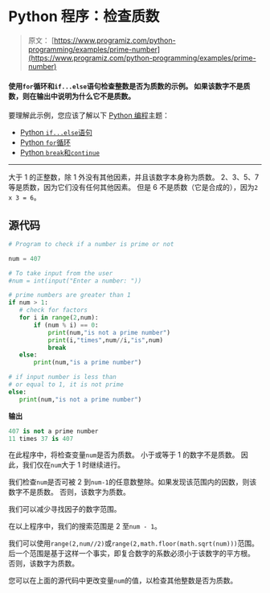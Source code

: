 # Python 程序：检查质数

> 原文： [https://www.programiz.com/python-programming/examples/prime-number](https://www.programiz.com/python-programming/examples/prime-number)

#### 使用`for`循环和`if...else`语句检查整数是否为质数的示例。 如果该数字不是质数，则在输出中说明为什么它不是质数。

要理解此示例，您应该了解以下 [Python 编程](/python-programming "Python tutorial")主题：

*   [Python `if...else`语句](/python-programming/if-elif-else)
*   [Python `for`循环](/python-programming/for-loop)
*   [Python `break`和`continue`](/python-programming/break-continue)

* * *

大于 1 的正整数，除 1 外没有其他因素，并且该数字本身称为质数。 2、3、5、7 等是质数，因为它们没有任何其他因素。 但是 6 不是质数（它是合成的），因为`2 x 3 = 6`。

## 源代码

```py
# Program to check if a number is prime or not

num = 407

# To take input from the user
#num = int(input("Enter a number: "))

# prime numbers are greater than 1
if num > 1:
   # check for factors
   for i in range(2,num):
       if (num % i) == 0:
           print(num,"is not a prime number")
           print(i,"times",num//i,"is",num)
           break
   else:
       print(num,"is a prime number")

# if input number is less than
# or equal to 1, it is not prime
else:
   print(num,"is not a prime number") 
```

**输出**

```py
407 is not a prime number
11 times 37 is 407 
```

在此程序中，将检查变量`num`是否为质数。 小于或等于 1 的数字不是质数。 因此，我们仅在`num`大于 1 时继续进行。

我们检查`num`是否可被 2 到`num-1`的任意数整除。如果发现该范围内的因数，则该数字不是质数。 否则，该数字为质数。

我们可以减少寻找因子的数字范围。

在以上程序中，我们的搜索范围是 2 至`num - 1`。

我们可以使用`range(2,num//2)`或`range(2,math.floor(math.sqrt(num)))`范围。 后一个范围是基于这样一个事实，即复合数字的系数必须小于该数字的平方根。 否则，该数字为质数。

您可以在上面的源代码中更改变量`num`的值，以检查其他整数是否为质数。
